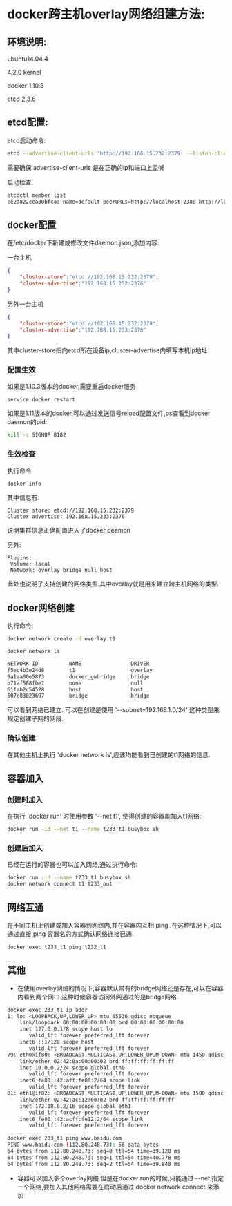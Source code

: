 # docker跨主机overlay网络组建方法:

## 环境说明:
 
ubuntu14.04.4 
 
4.2.0 kernel
 
docker 1.10.3
 
etcd 2.3.6

## etcd配置:

etcd启动命令:

```bash
etcd --advertise-client-urls 'http://192.168.15.232:2379' --listen-client-urls 'http://0.0.0.0:2379'
```

需要确保 advertise-client-urls 是在正确的ip和端口上监听

启动检查:

```bash
etcdctl member list
ce2a822cea30bfca: name=default peerURLs=http://localhost:2380,http://localhost:7001 clientURLs=http://192.168.15.232:2379 isLeader=true
```

## docker配置

在/etc/docker下新建或修改文件daemon.json,添加内容:

一台主机

```json
{
    "cluster-store":"etcd://192.168.15.232:2379",
    "cluster-advertise":"192.168.15.232:2376"
}
```

另外一台主机

```json
{
    "cluster-store":"etcd://192.168.15.232:2379",
    "cluster-advertise":"192.168.15.233:2376"
}
```

其中cluster-store指向etcd所在设备ip,cluster-advertise内填写本机ip地址

### 配置生效

如果是1.10.3版本的docker,需要重启docker服务

```bash
service docker restart
```

如果是1.11版本的docker,可以通过发送信号reload配置文件,ps查看到docker daemon的pid:

```bash
kill -s SIGHUP 8182
```

### 生效检查

执行命令

```bash
docker info
```

其中信息有:

```
Cluster store: etcd://192.168.15.232:2379
Cluster advertise: 192.168.15.233:2376
```

说明集群信息正确配置进入了docker deamon

另外:

```
Plugins: 
 Volume: local
 Network: overlay bridge null host
```

此处也说明了支持创建的网络类型.其中overlay就是用来建立跨主机网络的类型.

## docker网络创建

执行命令:

```bash
docker network create -d overlay t1

docker network ls

NETWORK ID          NAME                DRIVER
f5ec4b3e24d8        t1                  overlay             
9a1aa00e5873        docker_gwbridge     bridge              
b71af588fbe1        none                null                
61fab2c54528        host                host                
507e83023697        bridge              bridge    
```

可以看到网络已建立.
可以在创建是使用 '--subnet=192.168.1.0/24' 这种类型来规定创建子网的网段.

### 确认创建

在其他主机上执行 'docker network ls',应该均能看到已创建的t1网络的信息.

## 容器加入

### 创建时加入

在执行 'docker run' 时使用参数 '--net t1', 使得创建的容器能加入t1网络:

```bash
docker run -id --net t1 --name t233_t1 busybox sh
```

### 创建后加入

已经在运行的容器也可以加入网络,通过执行命令:

```bash
docker run -id --name t233_t1 busybox sh
docker network connect t1 t233_out
```

## 网络互通

在不同主机上创建或加入容器到网络内,并在容器内互相 ping .在这种情况下,可以通过直接 ping 容器名的方式确认网络连接已通.

```bash
docker exec t233_t1 ping t232_t1
```

## 其他

* 在使用overlay网络的情况下,容器默认带有的bridge网络还是存在,可以在容器内看到两个网口.这种时候容器访问外网通过的是bridge网络.

```bash
docker exec 233_t1 ip addr
1: lo: <LOOPBACK,UP,LOWER_UP> mtu 65536 qdisc noqueue 
    link/loopback 00:00:00:00:00:00 brd 00:00:00:00:00:00
    inet 127.0.0.1/8 scope host lo
       valid_lft forever preferred_lft forever
    inet6 ::1/128 scope host 
       valid_lft forever preferred_lft forever
79: eth0@if80: <BROADCAST,MULTICAST,UP,LOWER_UP,M-DOWN> mtu 1450 qdisc noqueue 
    link/ether 02:42:0a:00:00:02 brd ff:ff:ff:ff:ff:ff
    inet 10.0.0.2/24 scope global eth0
       valid_lft forever preferred_lft forever
    inet6 fe80::42:aff:fe00:2/64 scope link 
       valid_lft forever preferred_lft forever
81: eth1@if82: <BROADCAST,MULTICAST,UP,LOWER_UP,M-DOWN> mtu 1500 qdisc noqueue 
    link/ether 02:42:ac:12:00:02 brd ff:ff:ff:ff:ff:ff
    inet 172.18.0.2/16 scope global eth1
       valid_lft forever preferred_lft forever
    inet6 fe80::42:acff:fe12:2/64 scope link 
       valid_lft forever preferred_lft forever
       
docker exec 233_t1 ping www.baidu.com
PING www.baidu.com (112.80.248.73): 56 data bytes
64 bytes from 112.80.248.73: seq=0 ttl=54 time=39.120 ms
64 bytes from 112.80.248.73: seq=1 ttl=54 time=40.778 ms
64 bytes from 112.80.248.73: seq=2 ttl=54 time=39.840 ms
```

* 容器可以加入多个overlay网络.但是在docker run的时候,只能通过 --net 指定一个网络,要加入其他网络需要在启动后通过 docker network connect 来添加



